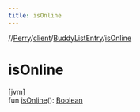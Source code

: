 ```yaml
---
title: isOnline
---
```

//[Perry](../../../index.html)/[client](../index.html)/[BuddyListEntry](index.html)/[isOnline](is-online.html)



# isOnline



[jvm]\
fun [isOnline](is-online.html)(): [Boolean](https://kotlinlang.org/api/latest/jvm/stdlib/kotlin/-boolean/index.html)




